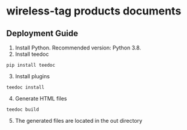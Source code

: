 # wireless-tag products documents

## Deployment Guide

1. Install Python. Recommended version: Python 3.8.
2. Install teedoc
```shell
pip install teedoc
```
3. Install plugins

```shell
teedoc install
```

4. Generate HTML files

```shell
teedoc build
```

5. The generated files are located in the out directory
